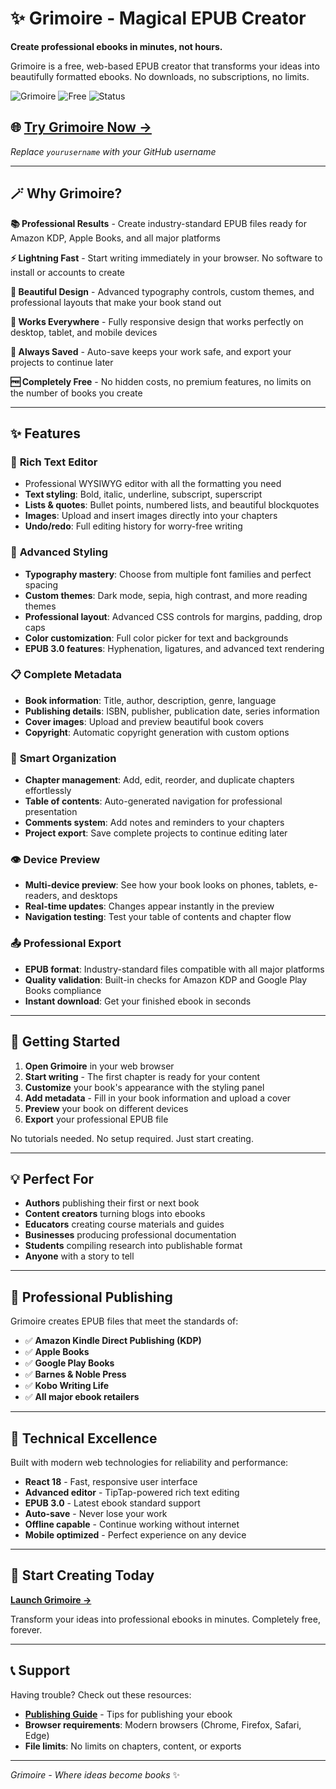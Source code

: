 # ✨ Grimoire - Magical EPUB Creator

**Create professional ebooks in minutes, not hours.**

Grimoire is a free, web-based EPUB creator that transforms your ideas into beautifully formatted ebooks. No downloads, no subscriptions, no limits.

![Grimoire](https://img.shields.io/badge/Version-1.0.0-purple.svg)
![Free](https://img.shields.io/badge/Price-Free-green.svg)
![Status](https://img.shields.io/badge/Status-Live-brightgreen.svg)

## 🌐 **[Try Grimoire Now →](https://yourusername.github.io/grimoire)**

*Replace `yourusername` with your GitHub username*

---

## 🪄 Why Grimoire?

**📚 Professional Results** - Create industry-standard EPUB files ready for Amazon KDP, Apple Books, and all major platforms

**⚡ Lightning Fast** - Start writing immediately in your browser. No software to install or accounts to create

**🎨 Beautiful Design** - Advanced typography controls, custom themes, and professional layouts that make your book stand out

**📱 Works Everywhere** - Fully responsive design that works perfectly on desktop, tablet, and mobile devices

**💾 Always Saved** - Auto-save keeps your work safe, and export your projects to continue later

**🆓 Completely Free** - No hidden costs, no premium features, no limits on the number of books you create

---

## ✨ Features

### 📝 **Rich Text Editor**
- Professional WYSIWYG editor with all the formatting you need
- **Text styling**: Bold, italic, underline, subscript, superscript
- **Lists & quotes**: Bullet points, numbered lists, and beautiful blockquotes
- **Images**: Upload and insert images directly into your chapters
- **Undo/redo**: Full editing history for worry-free writing

### 🎨 **Advanced Styling**
- **Typography mastery**: Choose from multiple font families and perfect spacing
- **Custom themes**: Dark mode, sepia, high contrast, and more reading themes
- **Professional layout**: Advanced CSS controls for margins, padding, drop caps
- **Color customization**: Full color picker for text and backgrounds
- **EPUB 3.0 features**: Hyphenation, ligatures, and advanced text rendering

### 📋 **Complete Metadata**
- **Book information**: Title, author, description, genre, language
- **Publishing details**: ISBN, publisher, publication date, series information
- **Cover images**: Upload and preview beautiful book covers
- **Copyright**: Automatic copyright generation with custom options

### 📖 **Smart Organization**
- **Chapter management**: Add, edit, reorder, and duplicate chapters effortlessly
- **Table of contents**: Auto-generated navigation for professional presentation
- **Comments system**: Add notes and reminders to your chapters
- **Project export**: Save complete projects to continue editing later

### 👁️ **Device Preview**
- **Multi-device preview**: See how your book looks on phones, tablets, e-readers, and desktops
- **Real-time updates**: Changes appear instantly in the preview
- **Navigation testing**: Test your table of contents and chapter flow

### 📤 **Professional Export**
- **EPUB format**: Industry-standard files compatible with all major platforms
- **Quality validation**: Built-in checks for Amazon KDP and Google Play Books compliance
- **Instant download**: Get your finished ebook in seconds

---

## 🚀 Getting Started

1. **Open Grimoire** in your web browser
2. **Start writing** - The first chapter is ready for your content
3. **Customize** your book's appearance with the styling panel
4. **Add metadata** - Fill in your book information and upload a cover
5. **Preview** your book on different devices
6. **Export** your professional EPUB file

No tutorials needed. No setup required. Just start creating.

---

## 💡 Perfect For

- **Authors** publishing their first or next book
- **Content creators** turning blogs into ebooks
- **Educators** creating course materials and guides  
- **Businesses** producing professional documentation
- **Students** compiling research into publishable format
- **Anyone** with a story to tell

---

## 🎯 Professional Publishing

Grimoire creates EPUB files that meet the standards of:

- ✅ **Amazon Kindle Direct Publishing (KDP)**
- ✅ **Apple Books**
- ✅ **Google Play Books**
- ✅ **Barnes & Noble Press**
- ✅ **Kobo Writing Life**
- ✅ **All major ebook retailers**

---

## 🔧 Technical Excellence

Built with modern web technologies for reliability and performance:

- **React 18** - Fast, responsive user interface
- **Advanced editor** - TipTap-powered rich text editing
- **EPUB 3.0** - Latest ebook standard support
- **Auto-save** - Never lose your work
- **Offline capable** - Continue working without internet
- **Mobile optimized** - Perfect experience on any device

---

## 🌟 Start Creating Today

**[Launch Grimoire →](https://yourusername.github.io/grimoire)**

Transform your ideas into professional ebooks in minutes. Completely free, forever.

---

## 📞 Support

Having trouble? Check out these resources:

- **[Publishing Guide](PUBLISHING_GUIDE.md)** - Tips for publishing your ebook
- **Browser requirements**: Modern browsers (Chrome, Firefox, Safari, Edge)
- **File limits**: No limits on chapters, content, or exports

---

*Grimoire - Where ideas become books* ✨
